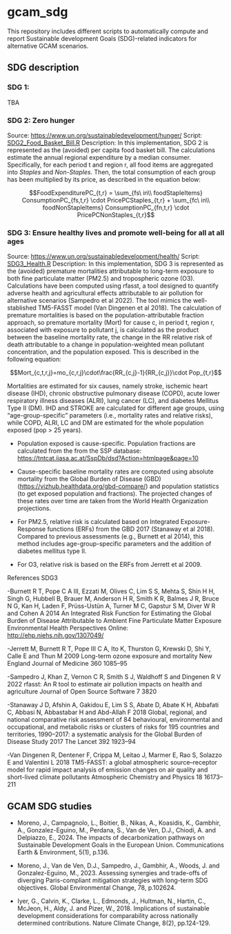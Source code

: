 # gcam_sdg
This repository includes different scripts to automatically compute and report Sustainable development Goals (SDG)-related indicators for alternative GCAM scenarios.

## SDG description

### SDG 1:
TBA

### SDG 2: Zero hunger
Source: https://www.un.org/sustainabledevelopment/hunger/
Script: [SDG2_Food_Basket_Bill.R](https://github.com/bc3LC/gcam_sdg/blob/main/R/SDG2_Food_Basket_Bill.R)
Description: 
In this implementation, SDG 2 is represented as the (avoided) per capita food basket bill. The calculations estimate the annual regional expenditure by a median consumer. Specifically, for each period t and region r, all food items are aggregated into *Staples* and *Non-Staples*. Then, the total consumption of each group has been multiplied by its price, as described in the equation below:

$$FoodExpenditurePC_{t,r} = \sum_{fs\ in\\ foodStapleItems} ConsumptionPC_{fs,t,r} \cdot PricePCStaples_{t,r} + \sum_{fc\ in\\ foodNonStapleItems} ConsumptionPC_{fn,t,r} \cdot PricePCNonStaples_{t,r}$$

### SDG 3: Ensure healthy lives and promote well-being for all at all ages
Source: https://www.un.org/sustainabledevelopment/health/
Script: [SDG3_Health.R](https://github.com/bc3LC/gcam_sdg/blob/main/R/SDG3_Health.R)
Description: 
In this implementation, SDG 3 is represented as the (avoided) premature mortalities attributable to long-term exposure to both fine particulate matter (PM2.5) and tropospheric ozone (O3). Calculations have been computed using rfasst, a tool designed to quantify adverse health and agricultural effects attributable to air pollution for alternative scenarios (Sampedro et al 2022). The tool mimics the well-stablished TM5-FASST model (Van Dingenen et al 2018). 
The calculation of premature mortalities is based on the population-attributable fraction approach, so premature mortality (Mort) for cause c, in period t, region r, associated with exposure to pollutant j, is calculated as the product between the baseline mortality rate, the change in the RR relative risk of death attributable to a change in population-weighted mean pollutant concentration, and the population exposed. This is described in the following equation:

$$Mort_{c,t,r,j}=mo_{c,r,j}\cdot\frac{RR_{c,j}-1}{RR_{c,j}}\cdot Pop_{t,r}$$

Mortalities are estimated for six causes, namely stroke, ischemic heart disease (IHD), chronic obstructive pulmonary disease (COPD), acute lower respiratory illness diseases (ALRI), lung cancer (LC), and diabetes Mellitus Type II (DM). IHD and STROKE are calculated for different age groups, using “age-group-specific” parameters (i.e., mortality rates and relative risks), while COPD, ALRI, LC and DM are estimated for the whole population exposed (pop > 25 years).
- Population exposed is cause-specific. Population fractions are calculated from the from the SSP database: https://tntcat.iiasa.ac.at/SspDb/dsd?Action=htmlpage&page=10

- Cause-specific baseline mortality rates are computed using absolute mortality from the Global Burden of Disease (GBD) (https://vizhub.healthdata.org/gbd-compare/) and population statistics (to get exposed population and fractions). The projected changes of these rates over time are taken from the World Health Organization projections.

- For PM2.5, relative risk is calculated based on Integrated Exposure-Response functions (ERFs) from the GBD 2017 (Stanaway et al 2018). Compared to previous assessments (e.g., Burnett et al 2014), this method includes age-group-specific parameters and the addition of diabetes mellitus type II.

- For O3, relative risk is based on the ERFs from Jerrett et al 2009. 

References SDG3

-Burnett R T, Pope C A III, Ezzati M, Olives C, Lim S S, Mehta S, Shin H H, Singh G, Hubbell B, Brauer M, Anderson H R, Smith K R, Balmes J R, Bruce N G, Kan H, Laden F, Prüss-Ustün A, Turner M C, Gapstur S M, Diver W R and Cohen A 2014 An Integrated Risk Function for Estimating the Global Burden of Disease Attributable to Ambient Fine Particulate Matter Exposure Environmental Health Perspectives Online: http://ehp.niehs.nih.gov/1307049/

-Jerrett M, Burnett R T, Pope III C A, Ito K, Thurston G, Krewski D, Shi Y, Calle E and Thun M 2009 Long-term ozone exposure and mortality New England Journal of Medicine 360 1085–95

-Sampedro J, Khan Z, Vernon C R, Smith S J, Waldhoff S and Dingenen R V 2022 rfasst: An R tool to estimate air pollution impacts on health and agriculture Journal of Open Source Software 7 3820

-Stanaway J D, Afshin A, Gakidou E, Lim S S, Abate D, Abate K H, Abbafati C, Abbasi N, Abbastabar H and Abd-Allah F 2018 Global, regional, and national comparative risk assessment of 84 behavioural, environmental and occupational, and metabolic risks or clusters of risks for 195 countries and territories, 1990–2017: a systematic analysis for the Global Burden of Disease Study 2017 The Lancet 392 1923–94

-Van Dingenen R, Dentener F, Crippa M, Leitao J, Marmer E, Rao S, Solazzo E and Valentini L 2018 TM5-FASST: a global atmospheric source–receptor model for rapid impact analysis of emission changes on air quality and short-lived climate pollutants Atmospheric Chemistry and Physics 18 16173–211



## GCAM SDG studies

- Moreno, J., Campagnolo, L., Boitier, B., Nikas, A., Koasidis, K., Gambhir, A., Gonzalez-Eguino, M., Perdana, S., Van de Ven, D.J., Chiodi, A. and Delpiazzo, E., 2024. The impacts of decarbonization pathways on Sustainable Development Goals in the European Union. Communications Earth & Environment, 5(1), p.136.

- Moreno, J., Van de Ven, D.J., Sampedro, J., Gambhir, A., Woods, J. and Gonzalez-Eguino, M., 2023. Assessing synergies and trade-offs of diverging Paris-compliant mitigation strategies with long-term SDG objectives. Global Environmental Change, 78, p.102624.

- Iyer, G., Calvin, K., Clarke, L., Edmonds, J., Hultman, N., Hartin, C., McJeon, H., Aldy, J. and Pizer, W., 2018. Implications of sustainable development considerations for comparability across nationally determined contributions. Nature Climate Change, 8(2), pp.124-129.

